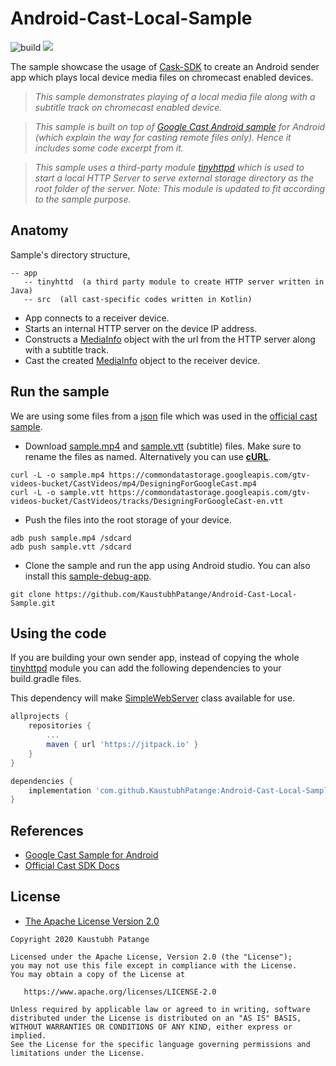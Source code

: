 # Android-Cast-Local-Sample

![build](https://github.com/KaustubhPatange/Android-Cast-Local-Sample/workflows/build/badge.svg)
[![](https://jitpack.io/v/KaustubhPatange/Android-Cast-Local-Sample.svg)](https://jitpack.io/#KaustubhPatange/Android-Cast-Local-Sample)

The sample showcase the usage of [Cask-SDK](https://developers.google.com/cast) to create an Android sender app which plays local device media files on chromecast enabled devices.

> _This sample demonstrates playing of a local media file along with a subtitle track on chromecast enabled device._

> _This sample is built on top of [Google Cast Android sample](https://github.com/googlecast/CastVideos-android) for Android (which explain the way for casting remote files only). Hence it includes some code excerpt from it._

> _This sample uses a third-party module [tinyhttpd](https://github.com/dddge/TinyDroidHttpd) which is used to start a local HTTP Server to serve external storage directory as the root folder of the server. Note: This module is updated to fit according to the sample purpose._

## Anatomy

Sample's directory structure,

```
-- app
   -- tinyhttd  (a third party module to create HTTP server written in Java)
   -- src  (all cast-specific codes written in Kotlin)
```

- App connects to a receiver device.
- Starts an internal HTTP server on the device IP address.
- Constructs a [MediaInfo](https://developers.google.com/android/reference/com/google/android/gms/cast/MediaInfo) object with the url from the HTTP server along with a subtitle track.
- Cast the created [MediaInfo](https://developers.google.com/android/reference/com/google/android/gms/cast/MediaInfo) object to the receiver device.

## Run the sample

We are using some files from a [json](https://commondatastorage.googleapis.com/gtv-videos-bucket/CastVideos/f.json) file which was used in the [official cast sample](https://github.com/googlecast/CastVideos-android).

- Download [sample.mp4](https://commondatastorage.googleapis.com/gtv-videos-bucket/CastVideos/mp4/DesigningForGoogleCast.mp4) and [sample.vtt](https://commondatastorage.googleapis.com/gtv-videos-bucket/CastVideos/tracks/DesigningForGoogleCast-en.vtt) (subtitle) files. Make sure to rename the files as named. Alternatively you can use [**cURL**](https://github.com/curl/curl).

```
curl -L -o sample.mp4 https://commondatastorage.googleapis.com/gtv-videos-bucket/CastVideos/mp4/DesigningForGoogleCast.mp4
curl -L -o sample.vtt https://commondatastorage.googleapis.com/gtv-videos-bucket/CastVideos/tracks/DesigningForGoogleCast-en.vtt
```

- Push the files into the root storage of your device.

```
adb push sample.mp4 /sdcard
adb push sample.vtt /sdcard
```

- Clone the sample and run the app using Android studio. You can also install this [sample-debug-app](https://github.com/KaustubhPatange/Android-Cast-Local-Sample/releases/download/0.01/app-debug.apk).

```
git clone https://github.com/KaustubhPatange/Android-Cast-Local-Sample.git
```

## Using the code

If you are building your own sender app, instead of copying the whole [tinyhttpd](https://github.com/dddge/TinyDroidHttpd) module you can add the following dependencies to your build.gradle files.

This dependency will make [SimpleWebServer](https://github.com/KaustubhPatange/Android-Cast-Local-Sample/blob/master/app/tinyhttpd/src/main/java/io/github/dkbai/tinyhttpd/nanohttpd/webserver/SimpleWebServer.java) class available for use.

```gradle
allprojects {
	repositories {
		...
		maven { url 'https://jitpack.io' }
	}
}
```

```gradle
dependencies {
    implementation 'com.github.KaustubhPatange:Android-Cast-Local-Sample:Tag'
}
```

## References

- [Google Cast Sample for Android](https://github.com/googlecast/CastVideos-android)
- [Official Cast SDK Docs](https://developers.google.com/cast/docs)

## License

- [The Apache License Version 2.0](https://www.apache.org/licenses/LICENSE-2.0.txt)

```
Copyright 2020 Kaustubh Patange

Licensed under the Apache License, Version 2.0 (the "License");
you may not use this file except in compliance with the License.
You may obtain a copy of the License at

   https://www.apache.org/licenses/LICENSE-2.0

Unless required by applicable law or agreed to in writing, software
distributed under the License is distributed on an "AS IS" BASIS,
WITHOUT WARRANTIES OR CONDITIONS OF ANY KIND, either express or implied.
See the License for the specific language governing permissions and
limitations under the License.
```
